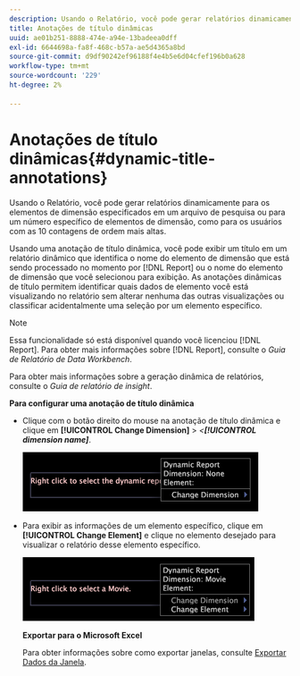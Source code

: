 ```yaml
---
description: Usando o Relatório, você pode gerar relatórios dinamicamente para os elementos de dimensão especificados em um arquivo de pesquisa ou para um número específico de elementos de dimensão, como para os usuários com as 10 contagens de ordem mais altas.
title: Anotações de título dinâmicas
uuid: ae01b251-8888-474e-a94e-13badeea0dff
exl-id: 6644698a-fa8f-468c-b57a-ae5d4365a8bd
source-git-commit: d9df90242ef96188f4e4b5e6d04cfef196b0a628
workflow-type: tm+mt
source-wordcount: '229'
ht-degree: 2%

---
```


# Anotações de título dinâmicas{#dynamic-title-annotations}

Usando o Relatório, você pode gerar relatórios dinamicamente para os elementos de dimensão especificados em um arquivo de pesquisa ou para um número específico de elementos de dimensão, como para os usuários com as 10 contagens de ordem mais altas.

Usando uma anotação de título dinâmica, você pode exibir um título em um relatório dinâmico que identifica o nome do elemento de dimensão que está sendo processado no momento por [!DNL Report] ou o nome do elemento de dimensão que você selecionou para exibição. As anotações dinâmicas de título permitem identificar quais dados de elemento você está visualizando no relatório sem alterar nenhuma das outras visualizações ou classificar acidentalmente uma seleção por um elemento específico.

>[!NOTE]
>
>Essa funcionalidade só está disponível quando você licenciou [!DNL Report]. Para obter mais informações sobre [!DNL Report], consulte o *Guia de Relatório de Data Workbench*.

Para obter mais informações sobre a geração dinâmica de relatórios, consulte o *Guia de relatório de insight*.

**Para configurar uma anotação de título dinâmica**

* Clique com o botão direito do mouse na anotação de título dinâmica e clique em **[!UICONTROL Change Dimension]** > *&lt;**[!UICONTROL dimension name]***.

   ![](assets/mnu_DynamicTitle.png)

* Para exibir as informações de um elemento específico, clique em **[!UICONTROL Change Element]** e clique no elemento desejado para visualizar o relatório desse elemento específico.

   ![](assets/mnu_DynamicTitle_Element.png)

   **Exportar para o Microsoft Excel**

   Para obter informações sobre como exportar janelas, consulte [Exportar Dados da Janela](../../../../home/c-get-started/c-wk-win-wksp/c-exp-win-data.md#concept-8df61d64ed434cc5a499023c44197349).
